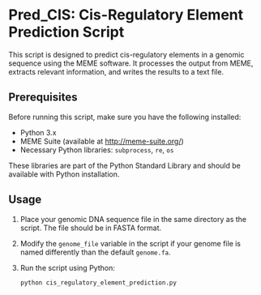 # Pred_CIS: Cis-Regulatory Element Prediction Script

This script is designed to predict cis-regulatory elements in a genomic sequence using the MEME software. It processes the output from MEME, extracts relevant information, and writes the results to a text file.

## Prerequisites

Before running this script, make sure you have the following installed:
- Python 3.x
- MEME Suite (available at http://meme-suite.org/)
- Necessary Python libraries: `subprocess`, `re`, `os`

These libraries are part of the Python Standard Library and should be available with Python installation.

## Usage

1. Place your genomic DNA sequence file in the same directory as the script. The file should be in FASTA format.

2. Modify the `genome_file` variable in the script if your genome file is named differently than the default `genome.fa`.

3. Run the script using Python:

   ```bash
   python cis_regulatory_element_prediction.py
